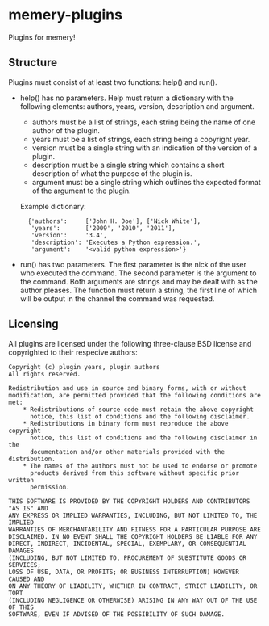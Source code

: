 memery-plugins
==============

Plugins for memery!


Structure
---------

Plugins must consist of at least two functions: help() and run().

* help() has no parameters. Help must return a dictionary with the following
    elements: authors, years, version, description and argument.

    * authors must be a list of strings, each string being the name of
        one author of the plugin.
    * years must be a list of strings, each string being a copyright year.
    * version must be a single string with an indication of the version
        of a plugin.
    * description must be a single string which contains a short
        description of what the purpose of the plugin is.
    * argument must be a single string which outlines the expected format
        of the argument to the plugin.

    Example dictionary:

        {'authors':     ['John H. Doe'], ['Nick White'],
         'years':       ['2009', '2010', '2011'],
         'version':     '3.4',
         'description': 'Executes a Python expression.',
         'argument':    '<valid python expression>'}
        
* run() has two parameters. The first parameter is the nick of the user who
    executed the command. The second parameter is the argument to the command.
    Both arguments are strings and may be dealt with as the author pleases.
    The function must return a string, the first line of which will be output
    in the channel the command was requested.


Licensing
---------

All plugins are licensed under the following three-clause BSD license
and copyrighted to their respecive authors:

    Copyright (c) plugin years, plugin authors
    All rights reserved.

    Redistribution and use in source and binary forms, with or without
    modification, are permitted provided that the following conditions are met:
        * Redistributions of source code must retain the above copyright
          notice, this list of conditions and the following disclaimer.
        * Redistributions in binary form must reproduce the above copyright
          notice, this list of conditions and the following disclaimer in the
          documentation and/or other materials provided with the distribution.
        * The names of the authors must not be used to endorse or promote
          products derived from this software without specific prior written
          permission.

    THIS SOFTWARE IS PROVIDED BY THE COPYRIGHT HOLDERS AND CONTRIBUTORS "AS IS" AND
    ANY EXPRESS OR IMPLIED WARRANTIES, INCLUDING, BUT NOT LIMITED TO, THE IMPLIED
    WARRANTIES OF MERCHANTABILITY AND FITNESS FOR A PARTICULAR PURPOSE ARE
    DISCLAIMED. IN NO EVENT SHALL THE COPYRIGHT HOLDERS BE LIABLE FOR ANY
    DIRECT, INDIRECT, INCIDENTAL, SPECIAL, EXEMPLARY, OR CONSEQUENTIAL DAMAGES
    (INCLUDING, BUT NOT LIMITED TO, PROCUREMENT OF SUBSTITUTE GOODS OR SERVICES;
    LOSS OF USE, DATA, OR PROFITS; OR BUSINESS INTERRUPTION) HOWEVER CAUSED AND
    ON ANY THEORY OF LIABILITY, WHETHER IN CONTRACT, STRICT LIABILITY, OR TORT
    (INCLUDING NEGLIGENCE OR OTHERWISE) ARISING IN ANY WAY OUT OF THE USE OF THIS
    SOFTWARE, EVEN IF ADVISED OF THE POSSIBILITY OF SUCH DAMAGE.

